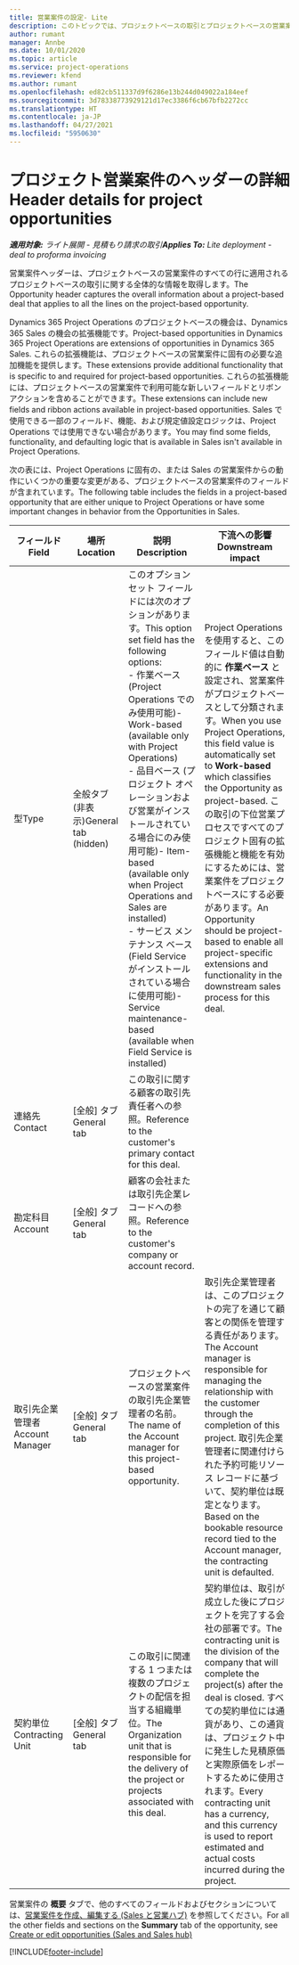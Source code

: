 ```yaml
---
title: 営業案件の設定- Lite
description: このトピックでは、プロジェクトベースの取引とプロジェクトベースの営業案件明細行について説明します。
author: rumant
manager: Annbe
ms.date: 10/01/2020
ms.topic: article
ms.service: project-operations
ms.reviewer: kfend
ms.author: rumant
ms.openlocfilehash: ed82cb511337d9f6286e13b244d049022a184eef
ms.sourcegitcommit: 3d78338773929121d17ec3386f6cb67bfb2272cc
ms.translationtype: HT
ms.contentlocale: ja-JP
ms.lasthandoff: 04/27/2021
ms.locfileid: "5950630"
---
```

# <a name="header-details-for-project-opportunities"></a><span data-ttu-id="cd288-103">プロジェクト営業案件のヘッダーの詳細</span><span class="sxs-lookup"><span data-stu-id="cd288-103">Header details for project opportunities</span></span>

<span data-ttu-id="cd288-104">_**適用対象:** ライト展開 - 見積もり請求の取引_</span><span class="sxs-lookup"><span data-stu-id="cd288-104">_**Applies To:** Lite deployment - deal to proforma invoicing_</span></span>

<span data-ttu-id="cd288-105">営業案件ヘッダーは、プロジェクトベースの営業案件のすべての行に適用されるプロジェクトベースの取引に関する全体的な情報を取得します。</span><span class="sxs-lookup"><span data-stu-id="cd288-105">The Opportunity header captures the overall information about a project-based deal that applies to all the lines on the project-based opportunity.</span></span>

<span data-ttu-id="cd288-106">Dynamics 365 Project Operations のプロジェクトベースの機会は、Dynamics 365 Sales の機会の拡張機能です。</span><span class="sxs-lookup"><span data-stu-id="cd288-106">Project-based opportunities in Dynamics 365 Project Operations are extensions of opportunities in Dynamics 365 Sales.</span></span> <span data-ttu-id="cd288-107">これらの拡張機能は、プロジェクトベースの営業案件に固有の必要な追加機能を提供します。</span><span class="sxs-lookup"><span data-stu-id="cd288-107">These extensions provide additional functionality that is specific to and required for project-based opportunities.</span></span> <span data-ttu-id="cd288-108">これらの拡張機能には、プロジェクトベースの営業案件で利用可能な新しいフィールドとリボン アクションを含めることができます。</span><span class="sxs-lookup"><span data-stu-id="cd288-108">These extensions can include new fields and ribbon actions available in project-based opportunities.</span></span> <span data-ttu-id="cd288-109">Sales で使用できる一部のフィールド、機能、および規定値設定ロジックは、Project Operations では使用できない場合があります。</span><span class="sxs-lookup"><span data-stu-id="cd288-109">You may find some fields, functionality, and defaulting logic that is available in Sales isn't available in Project Operations.</span></span>

<span data-ttu-id="cd288-110">次の表には、Project Operations に固有の、または Sales の営業案件からの動作にいくつかの重要な変更がある、プロジェクトベースの営業案件のフィールドが含まれています。</span><span class="sxs-lookup"><span data-stu-id="cd288-110">The following table includes the fields in a project-based opportunity that are either unique to Project Operations or have some important changes in behavior from the Opportunities in Sales.</span></span>

| <span data-ttu-id="cd288-111">**フィールド**</span><span class="sxs-lookup"><span data-stu-id="cd288-111">**Field**</span></span> | <span data-ttu-id="cd288-112">**場所**</span><span class="sxs-lookup"><span data-stu-id="cd288-112">**Location**</span></span> | <span data-ttu-id="cd288-113">**説明**</span><span class="sxs-lookup"><span data-stu-id="cd288-113">**Description**</span></span> | <span data-ttu-id="cd288-114">**下流への影響**</span><span class="sxs-lookup"><span data-stu-id="cd288-114">**Downstream impact**</span></span> |
| --- | --- | --- | --- |
| <span data-ttu-id="cd288-115">型</span><span class="sxs-lookup"><span data-stu-id="cd288-115">Type</span></span> | <span data-ttu-id="cd288-116">全般タブ (非表示)</span><span class="sxs-lookup"><span data-stu-id="cd288-116">General tab (hidden)</span></span> | <span data-ttu-id="cd288-117">このオプション セット フィールドには次のオプションがあります。</span><span class="sxs-lookup"><span data-stu-id="cd288-117">This option set field has the following options:</span></span></br><span data-ttu-id="cd288-118">- 作業ベース (Project Operations でのみ使用可能)</span><span class="sxs-lookup"><span data-stu-id="cd288-118">- Work-based (available only with Project Operations)</span></span></br><span data-ttu-id="cd288-119">- 品目ベース (プロジェクト オペレーションおよび営業がインストールされている場合にのみ使用可能)</span><span class="sxs-lookup"><span data-stu-id="cd288-119">- Item-based (available only when Project Operations and Sales are installed)</span></span></br><span data-ttu-id="cd288-120">- サービス メンテナンス ベース (Field Service がインストールされている場合に使用可能)</span><span class="sxs-lookup"><span data-stu-id="cd288-120">- Service maintenance-based (available when Field Service is installed)</span></span> | <span data-ttu-id="cd288-121">Project Operations を使用すると、このフィールド値は自動的に **作業ベース** と設定され、営業案件がプロジェクトベースとして分類されます。</span><span class="sxs-lookup"><span data-stu-id="cd288-121">When you use Project Operations, this field value is automatically set to **Work-based** which classifies the Opportunity as project-based.</span></span> <span data-ttu-id="cd288-122">この取引の下位営業プロセスですべてのプロジェクト固有の拡張機能と機能を有効にするためには、営業案件をプロジェクトベースにする必要があります。</span><span class="sxs-lookup"><span data-stu-id="cd288-122">An Opportunity should be project-based to enable all project-specific extensions and functionality in the downstream sales process for this deal.</span></span> |
| <span data-ttu-id="cd288-123">連絡先</span><span class="sxs-lookup"><span data-stu-id="cd288-123">Contact</span></span> | <span data-ttu-id="cd288-124">[全般] タブ</span><span class="sxs-lookup"><span data-stu-id="cd288-124">General tab</span></span> | <span data-ttu-id="cd288-125">この取引に関する顧客の取引先責任者への参照。</span><span class="sxs-lookup"><span data-stu-id="cd288-125">Reference to the customer's primary contact for this deal.</span></span> | |
| <span data-ttu-id="cd288-126">勘定科目</span><span class="sxs-lookup"><span data-stu-id="cd288-126">Account</span></span> | <span data-ttu-id="cd288-127">[全般] タブ</span><span class="sxs-lookup"><span data-stu-id="cd288-127">General tab</span></span> | <span data-ttu-id="cd288-128">顧客の会社または取引先企業レコードへの参照。</span><span class="sxs-lookup"><span data-stu-id="cd288-128">Reference to the customer's company or account record.</span></span> | |
| <span data-ttu-id="cd288-129">取引先企業管理者</span><span class="sxs-lookup"><span data-stu-id="cd288-129">Account Manager</span></span> | <span data-ttu-id="cd288-130">[全般] タブ</span><span class="sxs-lookup"><span data-stu-id="cd288-130">General tab</span></span> | <span data-ttu-id="cd288-131">プロジェクトベースの営業案件の取引先企業管理者の名前。</span><span class="sxs-lookup"><span data-stu-id="cd288-131">The name of the Account manager for this project-based opportunity.</span></span> | <span data-ttu-id="cd288-132">取引先企業管理者は、このプロジェクトの完了を通じて顧客との関係を管理する責任があります。</span><span class="sxs-lookup"><span data-stu-id="cd288-132">The Account manager is responsible for managing the relationship with the customer through the completion of this project.</span></span> <span data-ttu-id="cd288-133">取引先企業管理者に関連付けられた予約可能リソース レコードに基づいて、契約単位は既定となります。</span><span class="sxs-lookup"><span data-stu-id="cd288-133">Based on the bookable resource record tied to the Account manager, the contracting unit is defaulted.</span></span> |
| <span data-ttu-id="cd288-134">契約単位</span><span class="sxs-lookup"><span data-stu-id="cd288-134">Contracting Unit</span></span> | <span data-ttu-id="cd288-135">[全般] タブ</span><span class="sxs-lookup"><span data-stu-id="cd288-135">General tab</span></span> | <span data-ttu-id="cd288-136">この取引に関連する 1 つまたは複数のプロジェクトの配信を担当する組織単位。</span><span class="sxs-lookup"><span data-stu-id="cd288-136">The Organization unit that is responsible for the delivery of the project or projects associated with this deal.</span></span> | <span data-ttu-id="cd288-137">契約単位は、取引が成立した後にプロジェクトを完了する会社の部署です。</span><span class="sxs-lookup"><span data-stu-id="cd288-137">The contracting unit is the division of the company that will complete the project(s) after the deal is closed.</span></span> <span data-ttu-id="cd288-138">すべての契約単位には通貨があり、この通貨は、プロジェクト中に発生した見積原価と実際原価をレポートするために使用されます。</span><span class="sxs-lookup"><span data-stu-id="cd288-138">Every contracting unit has a currency, and this currency is used to report estimated and actual costs incurred during the project.</span></span> |

<span data-ttu-id="cd288-139">営業案件の **概要** タブで、他のすべてのフィールドおよびセクションについては、[営業案件を作成、編集する (Sales と営業ハブ)](/dynamics365/sales-enterprise/create-edit-opportunity-sales) を参照してください。</span><span class="sxs-lookup"><span data-stu-id="cd288-139">For all the other fields and sections on the **Summary** tab of the opportunity, see [Create or edit opportunities (Sales and Sales hub)](/dynamics365/sales-enterprise/create-edit-opportunity-sales)</span></span>


[!INCLUDE[footer-include](../../includes/footer-banner.md)]
